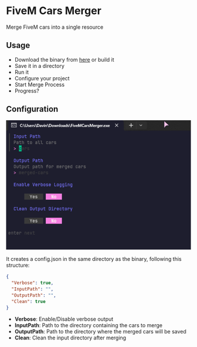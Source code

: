 # FiveM Cars Merger
Merge FiveM cars into a single resource

## Usage

- Download the binary from [here](https://github.com/ItzDabbzz/FiveMCarsMerger/releases) or build it
- Save it in a directory
- Run it
- Configure your project
- Start Merge Process
- Progress?


## Configuration
![Config](https://github.com/ItzDabbzz/FiveMCarsMerger/blob/main/.github/docs/config_screen.png?raw=true)

It creates a config.json in the same directory as the binary, following this structure:

```json
{
  "Verbose": true,
  "InputPath": "",
  "OutputPath": "",
  "Clean": true
}
```

- **Verbose**: Enable/Disable verbose output
- **InputPath**: Path to the directory containing the cars to merge
- **OutputPath**: Path to the directory where the merged cars will be saved
- **Clean**: Clean the input directory after merging